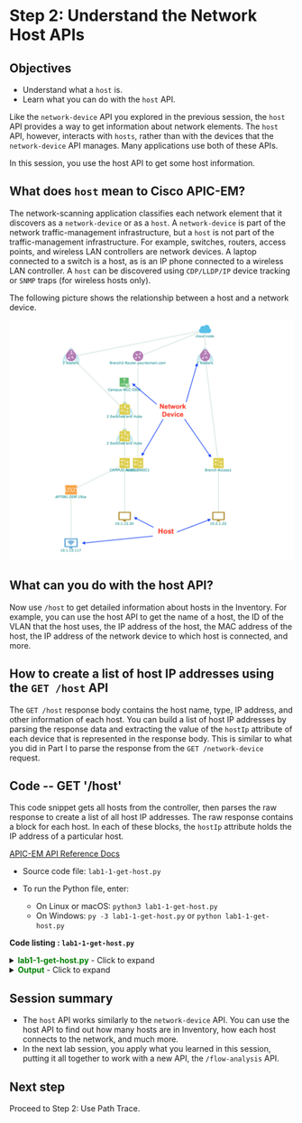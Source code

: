 # Step 2: Understand the Network Host APIs

## Objectives
* Understand what a `host` is.
* Learn what you can do with the `host` API.

Like the `network-device` API you explored in the previous session, the `host` API provides a way to get information about network elements. The `host` API, however, interacts with `hosts`, rather than with the devices that the `network-device` API manages. Many applications use both of these APIs.

In this session, you use the host API to get some host information.

## What does `host` mean to Cisco APIC-EM?
The network-scanning application classifies each network element that it discovers as a `network-device` or as a `host`. A `network-device` is part of the network traffic-management infrastructure, but a `host` is not part of the traffic-management infrastructure. For example, switches, routers, access points, and wireless LAN controllers are network devices. A laptop connected to a switch is a host, as is an IP phone connected to a wireless LAN controller.
A `host` can be discovered using `CDP/LLDP/IP` device tracking or `SNMP` traps (for wireless hosts only).

The following picture shows the relationship between a host and a network device.

![Figure](assets/images/apicem_host_and_device.jpg)

## What can you do with the host API?

Now use `/host` to get detailed information about hosts in the Inventory. For example, you can use the host API to get the name of a host, the ID of the VLAN that the host uses, the IP address of the host, the MAC address of the host, the IP address of the network device to which host is connected, and more.

## How to create a list of host IP addresses using the `GET /host` API
The `GET /host` response body contains the host name, type, IP address, and other information of each host. You can build a list of host IP addresses by parsing the response data and extracting the value of the `hostIp` attribute of each device that is represented in the response body. This is similar to what you did in Part I to parse the response from the `GET /network-device` request.


## Code -- GET '/host'

This code snippet gets all hosts from the controller, then parses the raw response to create a list of all host IP addresses. The raw response contains a block for each host. In each of these blocks, the `hostIp` attribute holds the IP address of a particular host.

[APIC-EM API Reference Docs](https://developer.cisco.com/site/apic-em-rest-api/)

*  Source code file: `lab1-1-get-host.py`
*  To run the Python file, enter:

   *  On Linux or macOS:  `python3 lab1-1-get-host.py`
   *  On Windows: `py -3 lab1-1-get-host.py` or `python lab1-1-get-host.py`

**Code listing : `lab1-1-get-host.py`**

<details>
<summary><font color='green'><b>lab1-1-get-host.py</b></font> - Click to expand</summary>

<pre><code>
"""
Script name: `lab1-1-get-host.py`
This script prints out all hosts that are connected to the APIC-EM network devices in a tabular list format.
"""

from apicem import *

def get_host():
    """
    This function returns a tabular list of all hosts that are connected to APIC-EM network devices.  
    Return:
    ------
    list: A list of all hosts and network devices with a number tag  
    """
    host_list=[]
    try:
        resp = get(api="host") # The get() function is the simplify version for "get" function in requests module, defined in apicem.py
        response_json = resp.json() # Get the json-encoded content from response
        print ("Status: ",resp.status_code)  # This is the http request status
        # print (json.dumps(response_json,indent=4)) # Convert the `response_json` object to a JSON formatted string and print it out    
    except:
        print ("Something went wrong with the GET /host request!")
        return host_list
    # Now create a list of host summary
    i=0
    for item in response_json["response"]:
        i+=1
        host_list.append([i,item["hostIp"],item["hostType"],item["connectedNetworkDeviceIpAddress"]])
    return host\_list

##########################################################################

if \_\_name\_\_ == "\_\_main\_\_": # Only run as a script
    host=get_host()
    # Use the tabulate module here to print a nice table format. Use the `pip` tool to install it on your local computer
    # The tabulate module is imported in apicem.py
    # For simplicity, copy the source code into the working directory without installing it
    print (tabulate(host,headers=['number','host IP','type','connected to network device'],tablefmt="rst"))

</code></pre>
</details>

<details>
<summary><font color='green'><b>Output</b></font> - Click to expand</summary>

<pre><code>
Executing GET 'https://sandboxapicem.cisco.com/api/v1/host'

GET 'host' Status:  200

Status:  200
========  ===========  ========  =============================
  number  host IP      type      connected to network device
========  ===========  ========  =============================
       1  10.1.15.117  wireless  10.1.14.3
       2  10.2.1.22    wired     10.2.1.17
       3  10.1.12.20   wired     10.1.12.1
========  ===========  ========  =============================

</code></pre>
</details>

## Session summary

* The `host` API works similarly to the `network-device` API. You can use the host API to find out how many hosts are in Inventory, how each host connects to the network, and much more.  <br>
* In the next lab session, you apply what you learned in this session, putting it all together to work with a new API, the `/flow-analysis` API.

## Next step

Proceed to Step 2: Use Path Trace.
